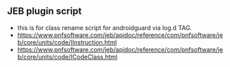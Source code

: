 ## JEB plugin script 
- this is for class rename script for androidguard via log.d TAG. 
- https://www.pnfsoftware.com/jeb/apidoc/reference/com/pnfsoftware/jeb/core/units/code/IInstruction.html
- https://www.pnfsoftware.com/jeb/apidoc/reference/com/pnfsoftware/jeb/core/units/code/ICodeClass.html


